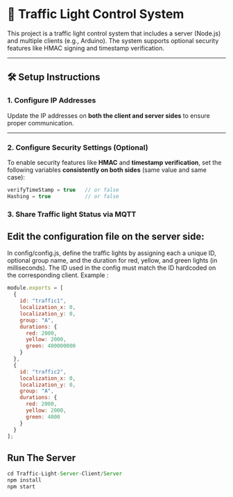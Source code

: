 # 🚦 Traffic Light Control System

This project is a traffic light control system that includes a server (Node.js) and multiple clients (e.g., Arduino). The system supports optional security features like HMAC signing and timestamp verification.


---

## 🛠️ Setup Instructions

### 1. Configure IP Addresses

Update the IP addresses on **both the client and server sides** to ensure proper communication.  


---

### 2. Configure Security Settings (Optional)

To enable security features like **HMAC** and **timestamp verification**, set the following variables **consistently on both sides** (same value and same case):

```js
verifyTimeStamp = true   // or false
Hashing = true           // or false
```


### 3. Share Traffic light Status via MQTT





## Edit the configuration file on the server side:
In config/config.js, define the traffic lights by assigning each a unique ID, optional group name, and the duration for red, yellow, and green lights (in milliseconds). The ID used in the config must match the ID hardcoded on the corresponding client.
Example :
```js
module.exports = [
  {
    id: "traffic1",
    localization_x: 0,
    localization_y: 0,
    group: "A",
    durations: {
      red: 2000,
      yellow: 2000,
      green: 400000000
    }
  },
  {
    id: "traffic2",
    localization_x: 0,
    localization_y: 0,
    group: "A",
    durations: {
      red: 2000,
      yellow: 2000,
      green: 4000
    }
  }
];
```
## Run The Server
```js
cd Traffic-Light-Server-Client/Server
npm install
npm start
```

